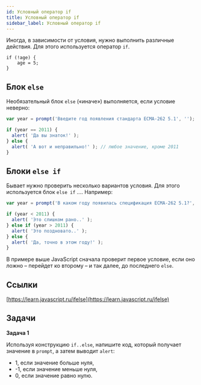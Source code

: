 ```yaml
---
id: Условный оператор if
title: Условный оператор if
sidebar_label: Условный оператор if
---
```


Иногда, в зависимости от условия, нужно выполнить различные действия. Для этого используется оператор ```if```.

```
if (!age) {
    age = 5;
}
```

## Блок ```else```

Необязательный блок ```else``` («иначе») выполняется, если условие неверно:

```js
var year = prompt('Введите год появления стандарта ECMA-262 5.1', '');

if (year == 2011) {
  alert( 'Да вы знаток!' );
} else {
  alert( 'А вот и неправильно!' ); // любое значение, кроме 2011
}
```

## Блоки ```else if```

Бывает нужно проверить несколько вариантов условия. Для этого используется блок ```else if``` .... Например:

```js
var year = prompt('В каком году появилась спецификация ECMA-262 5.1?', '');

if (year < 2011) {
  alert( 'Это слишком рано..' );
} else if (year > 2011) {
  alert( 'Это поздновато..' );
} else {
  alert( 'Да, точно в этом году!' );
}
```

В примере выше JavaScript сначала проверит первое условие, если оно ложно – перейдет ко второму – и так далее, до последнего ```else```.

## Ссылки
[https://learn.javascript.ru/ifelse](https://learn.javascript.ru/ifelse)

## Задачи

**Задача 1**

Используя конструкцию ```if..else```, напишите код, который получает значение в ```prompt```, а затем выводит ```alert```:

* 1, если значение больше нуля,
* -1, если значение меньше нуля,
* 0, если значение равно нулю.
